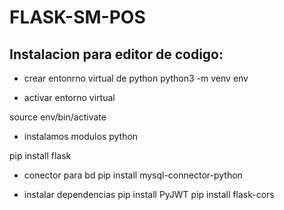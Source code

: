 # FLASK-SM-POS

## Instalacion para editor de codigo:
* crear entonrno virtual de python
python3 -m venv env

* activar entorno virtual

source env/bin/activate

* instalamos modulos python

pip install flask

* conector para bd
pip install mysql-connector-python

* instalar dependencias
 pip install PyJWT
 pip install flask-cors